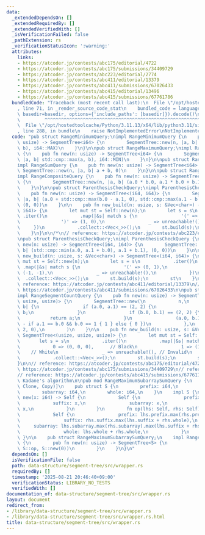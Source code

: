 ```yaml
---
data:
  _extendedDependsOn: []
  _extendedRequiredBy: []
  _extendedVerifiedWith: []
  _isVerificationFailed: false
  _pathExtension: rs
  _verificationStatusIcon: ':warning:'
  attributes:
    links:
    - https://atcoder.jp/contests/abc175/editorial/4722
    - https://atcoder.jp/contests/abc175/submissions/34409729
    - https://atcoder.jp/contests/abc223/editorial/2774
    - https://atcoder.jp/contests/abc411/editorial/13379
    - https://atcoder.jp/contests/abc411/submissions/67026433
    - https://atcoder.jp/contests/abc415/editorial/13496
    - https://atcoder.jp/contests/abc415/submissions/67761786
  bundledCode: "Traceback (most recent call last):\n  File \"/opt/hostedtoolcache/Python/3.11.13/x64/lib/python3.11/site-packages/onlinejudge_verify/documentation/build.py\"\
    , line 71, in _render_source_code_stat\n    bundled_code = language.bundle(stat.path,\
    \ basedir=basedir, options={'include_paths': [basedir]}).decode()\n          \
    \         ^^^^^^^^^^^^^^^^^^^^^^^^^^^^^^^^^^^^^^^^^^^^^^^^^^^^^^^^^^^^^^^^^^^^^^^^^^^^^^^^^\n\
    \  File \"/opt/hostedtoolcache/Python/3.11.13/x64/lib/python3.11/site-packages/onlinejudge_verify/languages/rust.py\"\
    , line 288, in bundle\n    raise NotImplementedError\nNotImplementedError\n"
  code: "pub struct RangeMinimumQuery;\nimpl RangeMinimumQuery {\n    pub fn new(n:\
    \ usize) -> SegmentTree<i64> {\n        SegmentTree::new(n, |a, b| std::cmp::min(a,\
    \ b), i64::MAX)\n    }\n}\n\npub struct RangeMaximumQuery;\nimpl RangeMaximumQuery\
    \ {\n    pub fn new(n: usize) -> SegmentTree<i64> {\n        SegmentTree::new(n,\
    \ |a, b| std::cmp::max(a, b), i64::MIN)\n    }\n}\n\npub struct RangeSumQuery;\n\
    impl RangeSumQuery {\n    pub fn new(n: usize) -> SegmentTree<i64> {\n       \
    \ SegmentTree::new(n, |a, b| a + b, 0)\n    }\n}\n\npub struct RangeCompositeQuery;\n\
    impl RangeCompositeQuery {\n    pub fn new(n: usize) -> SegmentTree<(i64, i64)>\
    \ {\n        SegmentTree::new(n, |a, b| (a.0 * b.0, a.1 * b.0 + b.1), (1, 0))\n\
    \    }\n}\n\npub struct ParenthesisCheckQuery;\nimpl ParenthesisCheckQuery {\n\
    \    pub fn new(n: usize) -> SegmentTree<(i64, i64)> {\n        SegmentTree::new(n,\
    \ |a, b| (a.0 + std::cmp::max(b.0 - a.1, 0), std::cmp::max(a.1 - b.0, 0) + b.1),\
    \ (0, 0))\n    }\n\n    pub fn new_build(n: usize, s: &Vec<char>) -> SegmentTree<(i64,\
    \ i64)> {\n        let mut st = Self::new(n);\n        let s = s\n           \
    \ .iter()\n            .map(|&s| match s {\n                '(' => (0, 1),\n \
    \               ')' => (1, 0),\n                _ => unreachable!(),\n       \
    \     })\n            .collect::<Vec<_>>();\n        st.build(s);\n        st\n\
    \    }\n}\n\n/*\n// reference: https://atcoder.jp/contests/abc223/editorial/2774\n\
    \npub struct ParenthesisCheckQuery;\nimpl ParenthesisCheckQuery {\n    pub fn\
    \ new(n: usize) -> SegmentTree<(i64, i64)> {\n        SegmentTree::new(n, |a,\
    \ b| (std::cmp::min(a.0, a.1 + b.0), a.1 + b.1), (0, 0))\n    }\n\n    pub fn\
    \ new_build(n: usize, s: &Vec<char>) -> SegmentTree<(i64, i64)> {\n        let\
    \ mut st = Self::new(n);\n        let s = s\n            .iter()\n           \
    \ .map(|&s| match s {\n                '(' => (0, 1),\n                ')' =>\
    \ (-1, -1),\n                _ => unreachable!(),\n            })\n          \
    \  .collect::<Vec<_>>();\n        st.build(s);\n        st\n    }\n}\n*/\n\n//\
    \ reference: https://atcoder.jp/contests/abc411/editorial/13379\n// reference:\
    \ https://atcoder.jp/contests/abc411/submissions/67026433\n\npub struct RangeSegmentCountQuery;\n\
    impl RangeSegmentCountQuery {\n    pub fn new(n: usize) -> SegmentTree<(usize,\
    \ usize, usize)> {\n        SegmentTree::new(\n            n,\n            |a,\
    \ b| {\n                if (a.0, a.1) == (2, 2) {\n                    return\
    \ b;\n                }\n                if (b.0, b.1) == (2, 2) {\n         \
    \           return a;\n                }\n                (a.0, b.1, a.2 + b.2\
    \ - if a.1 == b.0 && b.0 == 1 { 1 } else { 0 })\n            },\n            (2,\
    \ 2, 0),\n        )\n    }\n\n    pub fn new_build(n: usize, s: &Vec<usize>) ->\
    \ SegmentTree<(usize, usize, usize)> {\n        let mut st = Self::new(n);\n \
    \       let s = s\n            .iter()\n            .map(|&s| match s {\n    \
    \            0 => (0, 0, 0),      // Black\n                1 => (1, 1, 1),  \
    \    // White\n                _ => unreachable!(), // Invalid\n            })\n\
    \            .collect::<Vec<_>>();\n        st.build(s);\n        st\n    }\n\
    }\n\n// reference: https://atcoder.jp/contests/abc175/editorial/4722\n// reference:\
    \ https://atcoder.jp/contests/abc175/submissions/34409729\n// reference: https://atcoder.jp/contests/abc415/editorial/13496\n\
    // reference: https://atcoder.jp/contests/abc415/submissions/67761786\n// keyword:\
    \ Kadane's algorithm\n\npub mod RangeMaximumSubarraySumQuery {\n    #[derive(Debug,\
    \ Clone, Copy)]\n    pub struct S {\n        prefix: i64,\n        suffix: i64,\n\
    \        subarray: i64,\n        whole: i64,\n    }\n    impl S {\n        fn\
    \ new(x: i64) -> Self {\n            Self {\n                prefix: x,\n    \
    \            suffix: x,\n                subarray: x,\n                whole:\
    \ x,\n            }\n        }\n        fn op(lhs: Self, rhs: Self) -> Self {\n\
    \            Self {\n                prefix: lhs.prefix.max(rhs.prefix + lhs.whole),\n\
    \                suffix: rhs.suffix.max(lhs.suffix + rhs.whole),\n           \
    \     subarray: lhs.subarray.max(rhs.subarray).max(lhs.suffix + rhs.prefix),\n\
    \                whole: lhs.whole + rhs.whole,\n            }\n        }\n   \
    \ }\n\n    pub struct RangeMaximumSubarraySumQuery;\n    impl RangeMaximumSubarraySumQuery\
    \ {\n        pub fn new(n: usize) -> SegmentTree<S> {\n            SegmentTree::new(n,\
    \ S::op, S::new(0))\n        }\n    }\n}\n"
  dependsOn: []
  isVerificationFile: false
  path: data-structure/segment-tree/src/wrapper.rs
  requiredBy: []
  timestamp: '2025-08-21 20:46:40+09:00'
  verificationStatus: LIBRARY_NO_TESTS
  verifiedWith: []
documentation_of: data-structure/segment-tree/src/wrapper.rs
layout: document
redirect_from:
- /library/data-structure/segment-tree/src/wrapper.rs
- /library/data-structure/segment-tree/src/wrapper.rs.html
title: data-structure/segment-tree/src/wrapper.rs
---
```

